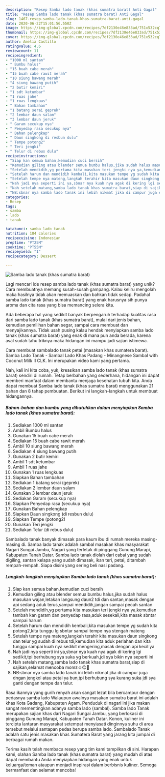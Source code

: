 ```yaml
---
description: "Resep Samba lado tanak (khas sumatra barat) Anti Gagal"
title: "Resep Samba lado tanak (khas sumatra barat) Anti Gagal"
slug: 1467-resep-samba-lado-tanak-khas-sumatra-barat-anti-gagal
date: 2020-06-22T15:01:56.550Z
image: https://img-global.cpcdn.com/recipes/7df2130e46e833ad/751x532cq70/samba-lado-tanak-khas-sumatra-barat-foto-resep-utama.jpg
thumbnail: https://img-global.cpcdn.com/recipes/7df2130e46e833ad/751x532cq70/samba-lado-tanak-khas-sumatra-barat-foto-resep-utama.jpg
cover: https://img-global.cpcdn.com/recipes/7df2130e46e833ad/751x532cq70/samba-lado-tanak-khas-sumatra-barat-foto-resep-utama.jpg
author: Amelia Castillo
ratingvalue: 4.6
reviewcount: 11
recipeingredient:
- "1000 ml santan"
- " Bumbu halus"
- "15 buah cabe merah"
- "15 buah cabe rawit merah"
- "10 siung bawang merah"
- "4 siung bawang putih"
- "2 butir kemiri"
- "1 sdt ketumbar"
- "1 ruas jahe"
- "1 ruas lengkuas"
- " Bahan tambahan"
- "1 batang serai geprek"
- "2 lembar daun salam"
- "3 lembar daun jeruk"
- " Garam secukup nya"
- " Penyedap rasa secukup nya"
- " Bahan pelengkap"
- " Daun singkong di resbun dulu"
- " Tempe potong2"
- " Teri jengki"
- " Telur di rebus dulu"
recipeinstructions:
- "Siap kan semua bahan,kemudian cuci bersih"
- "Kemudian giling atau blender semua bumbu halus,jika sudah halus masukan wajan,letakan langsung daun2 tdi dan santan,masak dengan api sedang aduk terus,sampai mendidih,jangan sampai pecah santan"
- "Setelah mendidih,yg pertama kita masukan teri jengki nya ya,kemudian tambah kan garam dan penyedap rasa,aduk sesekali,kita masak sbntar sampai harum"
- "Setelah harum dan mendidih kembali,kita masukan tempe yg sudah kita potong2,kita tunggu lg sbntar sampai tempe nya stengah mateng"
- "Setelah tempe nya mateng,langkah terahir kita masukan daun singkong dan telur yg sudah di rebus tdi,kemudian kita aduk perlahan dan kita tunggu sampai kuah nya sedikit mengering,masak dengan api kecil ya"
- "Nah jadi nya seperti ini ya,sbnar nya kuah nya agak di kering lgi sedikit,tpi berhubung sya suka yg berkuah,jdi sya bikin nya seperti ini"
- "Nah setelah matang,samba lado tanak khas sumatra barat,siap di sajikan,selamat mencoba momz☺️😉🙏"
- "NB:sbnar nya samba lado tanak ini lebih nikmat jika di campur juga dngan jengkol atau petai ya bun,tpi berhubung sya kurang suka jdi sya ganti dengan tempe dan telur."
categories:
- Resep
tags:
- samba
- lado
- tanak

katakunci: samba lado tanak 
nutrition: 184 calories
recipecuisine: Indonesian
preptime: "PT25M"
cooktime: "PT55M"
recipeyield: "1"
recipecategory: Dessert

---
```



![Samba lado tanak (khas sumatra barat)](https://img-global.cpcdn.com/recipes/7df2130e46e833ad/751x532cq70/samba-lado-tanak-khas-sumatra-barat-foto-resep-utama.jpg)

Lagi mencari ide resep samba lado tanak (khas sumatra barat) yang unik? Cara membuatnya memang susah-susah gampang. Kalau keliru mengolah maka hasilnya tidak akan memuaskan dan bahkan tidak sedap. Padahal samba lado tanak (khas sumatra barat) yang enak harusnya sih punya aroma dan cita rasa yang bisa memancing selera kita.

Ada beberapa hal yang sedikit banyak berpengaruh terhadap kualitas rasa dari samba lado tanak (khas sumatra barat), mulai dari jenis bahan, kemudian pemilihan bahan segar, sampai cara membuat dan menyajikannya. Tidak usah pusing kalau hendak menyiapkan samba lado tanak (khas sumatra barat) yang enak di mana pun anda berada, karena asal sudah tahu triknya maka hidangan ini mampu jadi sajian istimewa.

Cara membuat sambalado tanak petai (masakan khas sumatera barat). Samba Lado Tanak - Sambal Lado Khas Padang - Minangnese Sambal with Coconut Milk II CLK. Ini merupakan video kami yang pertama.


Nah, kali ini kita coba, yuk, kreasikan samba lado tanak (khas sumatra barat) sendiri di rumah. Tetap berbahan yang sederhana, hidangan ini dapat memberi manfaat dalam membantu menjaga kesehatan tubuh kita. Anda dapat membuat Samba lado tanak (khas sumatra barat) menggunakan 21 bahan dan 8 tahap pembuatan. Berikut ini langkah-langkah untuk membuat hidangannya.

<!--inarticleads1-->

##### Bahan-bahan dan bumbu yang dibutuhkan dalam menyiapkan Samba lado tanak (khas sumatra barat):

1. Sediakan 1000 ml santan
1. Ambil  Bumbu halus
1. Gunakan 15 buah cabe merah
1. Sediakan 15 buah cabe rawit merah
1. Ambil 10 siung bawang merah
1. Sediakan 4 siung bawang putih
1. Gunakan 2 butir kemiri
1. Ambil 1 sdt ketumbar
1. Ambil 1 ruas jahe
1. Gunakan 1 ruas lengkuas
1. Siapkan  Bahan tambahan
1. Sediakan 1 batang serai (geprek)
1. Sediakan 2 lembar daun salam
1. Gunakan 3 lembar daun jeruk
1. Sediakan  Garam (secukup nya)
1. Siapkan  Penyedap rasa (secukup nya)
1. Gunakan  Bahan pelengkap
1. Siapkan  Daun singkong (di resbun dulu)
1. Siapkan  Tempe (potong2)
1. Gunakan  Teri jengki
1. Sediakan  Telur (di rebus dulu)


Sambalado tanak banyak dimasak para kaum ibu di rumah mereka masing-masing di. Samba lado tanak adalah sambal masakan khas masyarakat Nagari Sungai Jambu, Nagari yang terletak di pinggang Gunung Marapi, Kabupaten Tanah Datar. Samba lado tanak diolah dari cabai yang sudah digiling, santan kelapa yang sudah dimasak, ikan teri, petai, ditambah rempah-rempah. Siapa disini yang sering beli nasi padang. 

<!--inarticleads2-->

##### Langkah-langkah menyiapkan Samba lado tanak (khas sumatra barat):

1. Siap kan semua bahan,kemudian cuci bersih
1. Kemudian giling atau blender semua bumbu halus,jika sudah halus masukan wajan,letakan langsung daun2 tdi dan santan,masak dengan api sedang aduk terus,sampai mendidih,jangan sampai pecah santan
1. Setelah mendidih,yg pertama kita masukan teri jengki nya ya,kemudian tambah kan garam dan penyedap rasa,aduk sesekali,kita masak sbntar sampai harum
1. Setelah harum dan mendidih kembali,kita masukan tempe yg sudah kita potong2,kita tunggu lg sbntar sampai tempe nya stengah mateng
1. Setelah tempe nya mateng,langkah terahir kita masukan daun singkong dan telur yg sudah di rebus tdi,kemudian kita aduk perlahan dan kita tunggu sampai kuah nya sedikit mengering,masak dengan api kecil ya
1. Nah jadi nya seperti ini ya,sbnar nya kuah nya agak di kering lgi sedikit,tpi berhubung sya suka yg berkuah,jdi sya bikin nya seperti ini
1. Nah setelah matang,samba lado tanak khas sumatra barat,siap di sajikan,selamat mencoba momz☺️😉🙏
1. NB:sbnar nya samba lado tanak ini lebih nikmat jika di campur juga dngan jengkol atau petai ya bun,tpi berhubung sya kurang suka jdi sya ganti dengan tempe dan telur.


Rasa ikannya yang gurih renyah akan sangat lezat bila bercampur dengan pedasnya samba lado Walaupun awalnya masakan sumatra barat ini adalah khas Kota Gadang, Kabupaten Agam. Penduduk di nagari ini jika makan sangat mementingkan adanya samba lado (sambal). Samba lado Tanak merupakan sajian khas dari Nagari Sungai Jambu, yang berlokasi di pinggang Gunung Marapi, Kabupaten Tanah Datar. Konon, kuliner ini tercipta lantaran masyarakat setempat menyiasati dinginnya suhu di area tersebut melalui santapan pedas berupa samba lado. Sambalado Tanak adalah satu jenis masakan khas Sumatera Barat yang jarang kita jumpai di berbagai rumah makan. 

Terima kasih telah membaca resep yang tim kami tampilkan di sini. Harapan kami, olahan Samba lado tanak (khas sumatra barat) yang mudah di atas dapat membantu Anda menyiapkan hidangan yang enak untuk keluarga/teman ataupun menjadi inspirasi dalam berbisnis kuliner. Semoga bermanfaat dan selamat mencoba!
